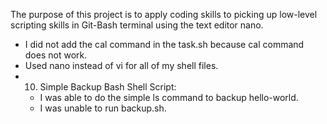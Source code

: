 The purpose of this project is to apply coding skills to picking up low-level scripting skills in Git-Bash terminal using the text editor nano.

- I did not add the cal command in the task.sh because cal command does not work.
- Used nano instead of vi for all of my shell files.
- 10. Simple Backup Bash Shell Script:
	- I was able to do the simple ls command to backup hello-world.
	- I was unable to run backup.sh.